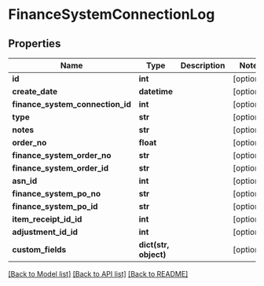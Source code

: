 # FinanceSystemConnectionLog

## Properties
Name | Type | Description | Notes
------------ | ------------- | ------------- | -------------
**id** | **int** |  | [optional] 
**create_date** | **datetime** |  | [optional] 
**finance_system_connection_id** | **int** |  | [optional] 
**type** | **str** |  | [optional] 
**notes** | **str** |  | [optional] 
**order_no** | **float** |  | [optional] 
**finance_system_order_no** | **str** |  | [optional] 
**finance_system_order_id** | **str** |  | [optional] 
**asn_id** | **int** |  | [optional] 
**finance_system_po_no** | **str** |  | [optional] 
**finance_system_po_id** | **str** |  | [optional] 
**item_receipt_id_id** | **int** |  | [optional] 
**adjustment_id_id** | **int** |  | [optional] 
**custom_fields** | **dict(str, object)** |  | [optional] 

[[Back to Model list]](../README.md#documentation-for-models) [[Back to API list]](../README.md#documentation-for-api-endpoints) [[Back to README]](../README.md)


